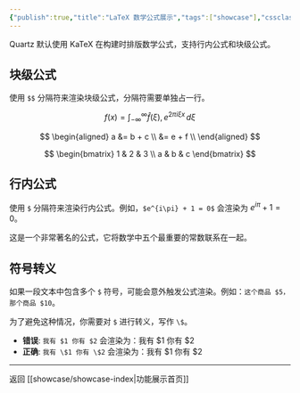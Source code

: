 ```yaml
---
{"publish":true,"title":"LaTeX 数学公式展示","tags":["showcase"],"cssclasses":""}
---
```



Quartz 默认使用 KaTeX 在构建时排版数学公式，支持行内公式和块级公式。

## 块级公式

使用 `$$` 分隔符来渲染块级公式，分隔符需要单独占一行。

$$
f(x) = \int_{-\infty}^\infty
    \hat{f}(\xi),e^{2 \pi i \xi x}
    \,d\xi
$$

$$
\begin{aligned}
a &= b + c \\
  &= e + f \\
\end{aligned}
$$

$$
\begin{bmatrix}
1 & 2 & 3 \\
a & b & c
\end{bmatrix}
$$

## 行内公式

使用 `$` 分隔符来渲染行内公式。例如，`$e^{i\pi} + 1 = 0$` 会渲染为 $e^{i\pi} + 1 = 0$。

这是一个非常著名的公式，它将数学中五个最重要的常数联系在一起。

## 符号转义

如果一段文本中包含多个 `$` 符号，可能会意外触发公式渲染。例如：`这个商品 $5，那个商品 $10`。

为了避免这种情况，你需要对 `$` 进行转义，写作 `\$`。

- **错误**: `我有 $1 你有 $2` 会渲染为：我有 $1 你有 $2
- **正确**: `我有 \$1 你有 \$2` 会渲染为：我有 \$1 你有 \$2

---
返回 [[showcase/showcase-index\|功能展示首页]] 